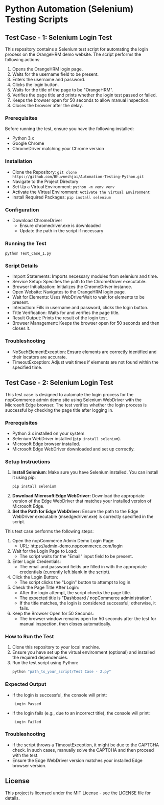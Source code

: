 # Python Automation (Selenium) Testing Scripts

## Test Case - 1: Selenium Login Test
This repository contains a Selenium test script for automating the login process on the OrangeHRM demo website. The script performs the following actions:
1. Opens the OrangeHRM login page.
2. Waits for the username field to be present.
3. Enters the username and password.
4. Clicks the login button.
5. Waits for the title of the page to be "OrangeHRM".
6. Verifies the page title and prints whether the login test passed or failed.
7. Keeps the browser open for 50 seconds to allow manual inspection.
8. Closes the browser after the delay.

### Prerequisites
Before running the test, ensure you have the following installed:
* Python 3.x
* Google Chrome
* ChromeDriver matching your Chrome version

### Installation
* Clone the Repository: `git clone https://github.com/Bhuvneshjai/Automation-Testing-Python.git`
* Navigate to the Project Directory
* Set Up a Virtual Environment: `python -m venv venv`
* Activate the Virtual Environment: `Activate the Virtual Environment`
* Install Required Packages: `pip install selenium`

### Configuration
* Download ChromeDriver
  * Ensure chromedriver.exe is downloaded
  * Update the path in the script if necessary

### Running the Test
`python Test_Case_1.py`

### Script Details
* Import Statements: Imports necessary modules from selenium and time.
* Service Setup: Specifies the path to the ChromeDriver executable.
* Browser Initialization: Initializes the ChromeDriver instance.
* Open Website: Navigates to the OrangeHRM login page.
* Wait for Elements: Uses WebDriverWait to wait for elements to be present.
* Interaction: Fills in username and password, clicks the login button.
* Title Verification: Waits for and verifies the page title.
* Result Output: Prints the result of the login test.
* Browser Management: Keeps the browser open for 50 seconds and then closes it.

### Troubleshooting
* NoSuchElementException: Ensure elements are correctly identified and their locators are accurate.
* TimeoutException: Adjust wait times if elements are not found within the specified time.

## Test Case - 2: Selenium Login Test
This test case is designed to automate the login process for the nopCommerce admin demo site using Selenium WebDriver with the Microsoft Edge browser. The test verifies whether the login process is successful by checking the page title after logging in.

### Prerequisites
- Python 3.x installed on your system.
- Selenium WebDriver installed (`pip install selenium`).
- Microsoft Edge browser installed.
- Microsoft Edge WebDriver downloaded and set up correctly.

### Setup Instructions
1. **Install Selenium**:
   Make sure you have Selenium installed. You can install it using pip:
   ```bash
   pip install selenium

2. **Download Microsoft Edge WebDriver:** Download the appropriate version of the Edge WebDriver that matches your installed version of Microsoft Edge.
3. **Set the Path for Edge WebDriver:** Ensure the path to the Edge WebDriver executable (msedgedriver.exe) is correctly specified in the script.

This test case performs the following steps:
1. Open the nopCommerce Admin Demo Login Page:
   * URL: https://admin-demo.nopcommerce.com/login
2. Wait for the Login Page to Load:
   * The script waits for the "Email" input field to be present.
3. Enter Login Credentials:
    * The email and password fields are filled in with the appropriate credentials (currently left blank in the script).
4. Click the Login Button:
    * The script clicks the "Login" button to attempt to log in.
5. Check the Page Title After Login:
    * After the login attempt, the script checks the page title.
    * The expected title is "Dashboard / nopCommerce administration".
    * If the title matches, the login is considered successful; otherwise, it fails.
6. Keep the Browser Open for 50 Seconds:
   * The browser window remains open for 50 seconds after the test for manual inspection, then closes automatically.
   
### How to Run the Test
1. Clone this repository to your local machine.
2. Ensure you have set up the virtual environment (optional) and installed the required dependencies.
3. Run the test script using Python:
   ```bash
   python "path_to_your_script/Test Case - 2.py"
### Expected Output
* If the login is successful, the console will print:
  ```
   Login Passed
* If the login fails (e.g., due to an incorrect title), the console will print:
  ```
   Login Failed
### Troubleshooting
* If the script throws a TimeoutException, it might be due to the CAPTCHA check. In such cases, manually solve the CAPTCHA and then proceed with the test.
* Ensure the Edge WebDriver version matches your installed Edge browser version.

## License
This project is licensed under the MIT License - see the LICENSE file for details.
